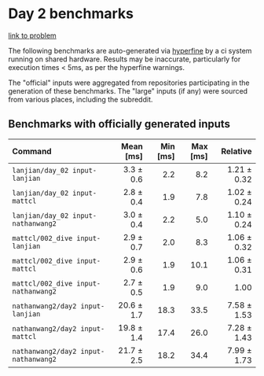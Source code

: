 # Day 2 benchmarks

[link to problem](http://adventofcode.com/2021/day/2)

The following benchmarks are auto-generated via [hyperfine](https://github.com/sharkdp/hyperfine) by a ci system running on shared hardware. Results may be inaccurate, particularly for execution times < 5ms, as per the hyperfine warnings.

The "official" inputs were aggregated from repositories participating in the generation of these benchmarks. The "large" inputs (if any) were sourced from various places, including the subreddit.

## Benchmarks with officially generated inputs
| Command | Mean [ms] | Min [ms] | Max [ms] | Relative |
|:---|---:|---:|---:|---:|
| `lanjian/day_02 input-lanjian` | 3.3 ± 0.6 | 2.2 | 8.2 | 1.21 ± 0.32 |
| `lanjian/day_02 input-mattcl` | 2.8 ± 0.4 | 1.9 | 7.8 | 1.02 ± 0.24 |
| `lanjian/day_02 input-nathanwang2` | 3.0 ± 0.4 | 2.2 | 5.0 | 1.10 ± 0.24 |
| `mattcl/002_dive input-lanjian` | 2.9 ± 0.7 | 2.0 | 8.3 | 1.06 ± 0.32 |
| `mattcl/002_dive input-mattcl` | 2.9 ± 0.6 | 1.9 | 10.1 | 1.06 ± 0.31 |
| `mattcl/002_dive input-nathanwang2` | 2.7 ± 0.5 | 1.9 | 9.0 | 1.00 |
| `nathanwang2/day2 input-lanjian` | 20.6 ± 1.7 | 18.3 | 33.5 | 7.58 ± 1.53 |
| `nathanwang2/day2 input-mattcl` | 19.8 ± 1.4 | 17.4 | 26.0 | 7.28 ± 1.43 |
| `nathanwang2/day2 input-nathanwang2` | 21.7 ± 2.5 | 18.2 | 34.4 | 7.99 ± 1.73 |
